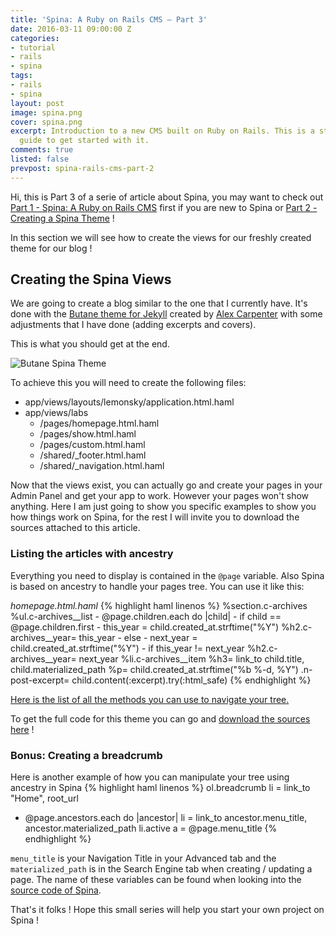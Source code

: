 ```yaml
---
title: 'Spina: A Ruby on Rails CMS – Part 3'
date: 2016-03-11 09:00:00 Z
categories:
- tutorial
- rails
- spina
tags:
- rails
- spina
layout: post
image: spina.png
cover: spina.png
excerpt: Introduction to a new CMS built on Ruby on Rails. This is a step by step
  guide to get started with it.
comments: true
listed: false
prevpost: spina-rails-cms-part-2
---
```


Hi, this is Part 3 of a serie of article about Spina, you may want to check out [Part 1 - Spina: A Ruby on Rails CMS]({{site.baseurl}}/spina-rails-cms/) first if you are new to Spina or [Part 2 - Creating a Spina Theme]({{site.baseurl}}/spina-rails-cms-part-2) !

In this section we will see how to create the views for our freshly created theme for our blog !

## Creating the Spina Views

We are going to create a blog similar to the one that I currently have. It's done with the [Butane theme for Jekyll](https://github.com/alexcarpenter/butane-jekyll-theme) created by [Alex Carpenter](http://alexcarpenter.me/) with some adjustments that I have done (adding excerpts and covers).

This is what you should get at the end.

![Butane Spina Theme]({{site.baseurl}}/images/tutorial-blog.png "Butane Spina Theme")

To achieve this you will need to create the following files:

* app/views/layouts/lemonsky/application.html.haml
* app/views/labs
  * /pages/homepage.html.haml
  * /pages/show.html.haml
  * /pages/custom.html.haml
  * /shared/_footer.html.haml
  * /shared/_navigation.html.haml

Now that the views exist, you can actually go and create your pages in your Admin Panel and get your app to work. However your pages won't show anything. Here I am just going to show you specific examples to show you how things work on Spina, for the rest I will invite you to download the sources attached to this article.

### Listing the articles with ancestry

Everything you need to display is contained in the `@page` variable. Also Spina is based on ancestry to handle your pages tree. You can use it like this:

_homepage.html.haml_
{% highlight haml linenos %}
%section.c-archives
  %ul.c-archives__list
    - @page.children.each do |child|
      - if child == @page.children.first
        - this_year = child.created_at.strftime("%Y")
        %h2.c-archives__year= this_year
      - else
        - next_year = child.created_at.strftime("%Y")
        - if this_year != next_year
          %h2.c-archives__year= next_year
      %li.c-archives__item
        %h3= link_to child.title, child.materialized_path
        %p= child.created_at.strftime("%b %-d, %Y")
        .n-post-excerpt= child.content(:excerpt).try(:html_safe)
{% endhighlight %}

[Here is the list of all the methods you can use to navigate your tree.](https://github.com/stefankroes/ancestry#navigating-your-tree)

To get the full code for this theme you can go and [download the sources here](https://github.com/nicolasthy/Spina-Butane-Theme) !

### Bonus: Creating a breadcrumb

Here is another example of how you can manipulate your tree using ancestry in Spina
{% highlight haml linenos %}
ol.breadcrumb
  li
    = link_to "Home", root_url
  - @page.ancestors.each do |ancestor|
    li
      = link_to ancestor.menu_title, ancestor.materialized_path
  li.active
    a = @page.menu_title
{% endhighlight %}

`menu_title` is your Navigation Title in your Advanced tab and the `materialized_path` is in the Search Engine tab when creating / updating a page. The name of these variables can be found when looking into the [source code of Spina](https://github.com/denkGroot/Spina/blob/master/app/views/spina/admin/pages/_form_advanced.html.haml).

That's it folks ! Hope this small series will help you start your own project on Spina !
